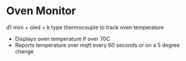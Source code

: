 # Oven Monitor
d1 mini + oled + k type thermocouple to track oven temperature


* Displays oven temperature if over 70C
* Reports temperature over mqtt every 60 seconds or on a 5 degree change

